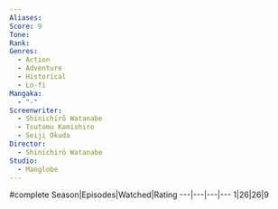 ```yaml
---
Aliases:
Score: 9
Tone: 
Rank:
Genres:
  - Action
  - Adventure
  - Historical
  - Lo-fi
Mangaka:
  - "-"
Screenwriter:
  - Shinichirō Watanabe
  - Tsutomu Kamishiro
  - Seiji Okuda
Director:
  - Shinichirō Watanabe
Studio:
  - Manglobe
---
```

#complete
Season|Episodes|Watched|Rating
---|---|---|---
1|26|26|9